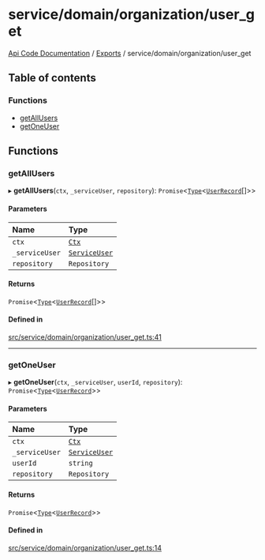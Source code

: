 # service/domain/organization/user\_get
 
[Api Code Documentation](../README.md) / [Exports](../modules.md) / service/domain/organization/user\_get

## Table of contents

### Functions

- [getAllUsers](service_domain_organization_user_get.md#getallusers)
- [getOneUser](service_domain_organization_user_get.md#getoneuser)

## Functions

### getAllUsers

▸ **getAllUsers**(`ctx`, `_serviceUser`, `repository`): `Promise`\<[`Type`](result.md#type)\<[`UserRecord`](../interfaces/service_domain_organization_user_record.UserRecord.md)[]\>\>

#### Parameters

| Name | Type |
| :------ | :------ |
| `ctx` | [`Ctx`](../interfaces/lib_ctx.Ctx.md) |
| `_serviceUser` | [`ServiceUser`](../interfaces/service_domain_organization_service_user.ServiceUser.md) |
| `repository` | `Repository` |

#### Returns

`Promise`\<[`Type`](result.md#type)\<[`UserRecord`](../interfaces/service_domain_organization_user_record.UserRecord.md)[]\>\>

#### Defined in

[src/service/domain/organization/user_get.ts:41](https://github.com/openkfw/TruBudget/blob/648f2bb/api/src/service/domain/organization/user_get.ts#L41)

___

### getOneUser

▸ **getOneUser**(`ctx`, `_serviceUser`, `userId`, `repository`): `Promise`\<[`Type`](result.md#type)\<[`UserRecord`](../interfaces/service_domain_organization_user_record.UserRecord.md)\>\>

#### Parameters

| Name | Type |
| :------ | :------ |
| `ctx` | [`Ctx`](../interfaces/lib_ctx.Ctx.md) |
| `_serviceUser` | [`ServiceUser`](../interfaces/service_domain_organization_service_user.ServiceUser.md) |
| `userId` | `string` |
| `repository` | `Repository` |

#### Returns

`Promise`\<[`Type`](result.md#type)\<[`UserRecord`](../interfaces/service_domain_organization_user_record.UserRecord.md)\>\>

#### Defined in

[src/service/domain/organization/user_get.ts:14](https://github.com/openkfw/TruBudget/blob/648f2bb/api/src/service/domain/organization/user_get.ts#L14)
